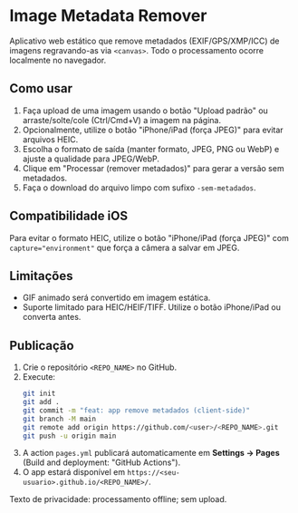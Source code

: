 # Image Metadata Remover

Aplicativo web estático que remove metadados (EXIF/GPS/XMP/ICC) de imagens regravando-as via `<canvas>`. Todo o processamento ocorre localmente no navegador.

## Como usar
1. Faça upload de uma imagem usando o botão "Upload padrão" ou arraste/solte/cole (Ctrl/Cmd+V) a imagem na página.
2. Opcionalmente, utilize o botão "iPhone/iPad (força JPEG)" para evitar arquivos HEIC.
3. Escolha o formato de saída (manter formato, JPEG, PNG ou WebP) e ajuste a qualidade para JPEG/WebP.
4. Clique em "Processar (remover metadados)" para gerar a versão sem metadados.
5. Faça o download do arquivo limpo com sufixo `-sem-metadados`.

## Compatibilidade iOS
Para evitar o formato HEIC, utilize o botão "iPhone/iPad (força JPEG)" com `capture="environment"` que força a câmera a salvar em JPEG.

## Limitações
- GIF animado será convertido em imagem estática.
- Suporte limitado para HEIC/HEIF/TIFF. Utilize o botão iPhone/iPad ou converta antes.

## Publicação
1. Crie o repositório `<REPO_NAME>` no GitHub.
2. Execute:
   ```bash
   git init
   git add .
   git commit -m "feat: app remove metadados (client-side)"
   git branch -M main
   git remote add origin https://github.com/<user>/<REPO_NAME>.git
   git push -u origin main
   ```
3. A action `pages.yml` publicará automaticamente em **Settings → Pages** (Build and deployment: "GitHub Actions").
4. O app estará disponível em `https://<seu-usuario>.github.io/<REPO_NAME>/`.

Texto de privacidade: processamento offline; sem upload.

